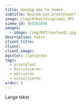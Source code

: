 ```yaml
---
title: Handig mee te nemen
subtitle: Waarom een praatplaat?
image: /img/Afbeeldingvideo.JPG
vimeo_id: 563161650
images:
  - image: /img/NOfriesland2.jpg
description: Tekst
client_title:
client:
client_image:
bgcolor: lightgreen
tags:
  - praatplaat
  - discussieren
  - motiveren
  - visualiseren
order: 3
---
```


Lange tekst
